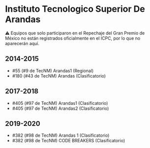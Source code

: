 # Instituto Tecnologico Superior De Arandas

:warning: Equipos que solo participaron en el Repechaje del Gran Premio de México no están registrados oficialmente en el ICPC, por lo que no aparecerán aquí.

## 2014-2015

- #55 (#9 de TecNM) Arandas1 (Regional)
- #180 (#43 de TecNM) Arandas (Clasificatorio)

## 2017-2018

- #405 (#97 de TecNM) Arandas1 (Clasificatorio)
- #405 (#97 de TecNM) Arandas2 (Clasificatorio)

## 2019-2020

- #382 (#98 de TecNM) Arandas 1 (Clasificatorio)
- #382 (#98 de TecNM) CODE BREAKERS (Clasificatorio)


